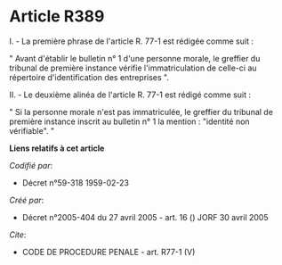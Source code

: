 # Article R389

I. - La première phrase de l'article R. 77-1 est rédigée comme suit :

" Avant d'établir le bulletin n° 1 d'une personne morale, le greffier du tribunal de première instance vérifie
l'immatriculation de celle-ci au répertoire d'identification des entreprises ".

II. - Le deuxième alinéa de l'article R. 77-1 est rédigé comme suit :

" Si la personne morale n'est pas immatriculée, le greffier du tribunal de première instance inscrit au bulletin n° 1 la
mention : "identité non vérifiable". "

**Liens relatifs à cet article**

_Codifié par_:

  - Décret n°59-318 1959-02-23

_Créé par_:

  - Décret n°2005-404 du 27 avril 2005 - art. 16 () JORF 30 avril 2005

_Cite_:

  - CODE DE PROCEDURE PENALE - art. R77-1 (V)
